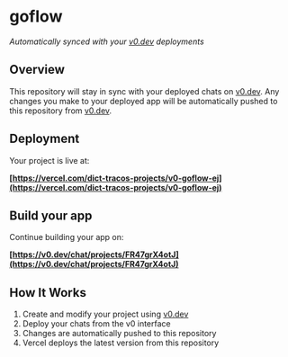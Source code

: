 # goflow

*Automatically synced with your [v0.dev](https://v0.dev) deployments*


## Overview

This repository will stay in sync with your deployed chats on [v0.dev](https://v0.dev).
Any changes you make to your deployed app will be automatically pushed to this repository from [v0.dev](https://v0.dev).

## Deployment

Your project is live at:

**[https://vercel.com/dict-tracos-projects/v0-goflow-ej](https://vercel.com/dict-tracos-projects/v0-goflow-ej)**

## Build your app

Continue building your app on:

**[https://v0.dev/chat/projects/FR47grX4otJ](https://v0.dev/chat/projects/FR47grX4otJ)**

## How It Works

1. Create and modify your project using [v0.dev](https://v0.dev)
2. Deploy your chats from the v0 interface
3. Changes are automatically pushed to this repository
4. Vercel deploys the latest version from this repository

